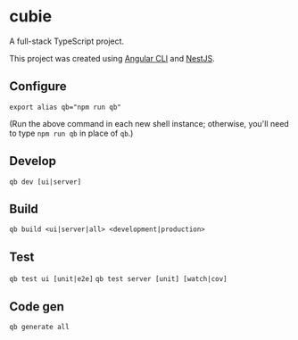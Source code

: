 # cubie
A full-stack TypeScript project.

This project was created using [Angular CLI](https://github.com/angular/angular-cli) and [NestJS](https://nestjs.com/).

## Configure
`export alias qb="npm run qb"`

(Run the above command in each new shell instance; otherwise, you'll need to type `npm run qb` in place of `qb`.)

## Develop
`qb dev [ui|server]`

## Build
`qb build <ui|server|all> <development|production>`

## Test
`qb test ui [unit|e2e]`
`qb test server [unit] [watch|cov]`

## Code gen
`qb generate all`

